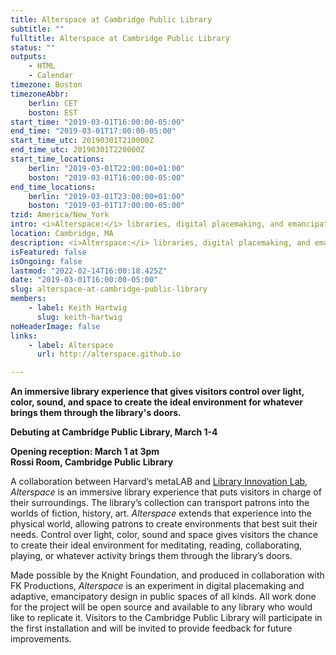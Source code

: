 ```yaml
---
title: Alterspace at Cambridge Public Library
subtitle: ""
fulltitle: Alterspace at Cambridge Public Library
status: ""
outputs:
    - HTML
    - Calendar
timezone: Boston
timezoneAbbr:
    berlin: CET
    boston: EST
start_time: "2019-03-01T16:00:00-05:00"
end_time: "2019-03-01T17:00:00-05:00"
start_time_utc: 20190301T210000Z
end_time_utc: 20190301T220000Z
start_time_locations:
    berlin: "2019-03-01T22:00:00+01:00"
    boston: "2019-03-01T16:00:00-05:00"
end_time_locations:
    berlin: "2019-03-01T23:00:00+01:00"
    boston: "2019-03-01T17:00:00-05:00"
tzid: America/New_York
intro: <i>Alterspace:</i> libraries, digital placemaking, and emancipatory design
location: Cambridge, MA
description: <i>Alterspace:</i> libraries, digital placemaking, and emancipatory design
isFeatured: false
isOngoing: false
lastmod: "2022-02-14T16:00:18.425Z"
date: "2019-03-01T16:00:00-05:00"
slug: alterspace-at-cambridge-public-library
members:
    - label: Keith Hartwig
      slug: keith-hartwig
noHeaderImage: false
links:
    - label: Alterspace
      url: http://alterspace.github.io

---
```

**An immersive library experience that gives visitors control over light, color, sound, and space to create the ideal environment for whatever brings them through the library's doors.**

**Debuting at Cambridge Public Library, March 1-4**

**Opening reception: March 1 at 3pm<br />
Rossi Room, Cambridge Public Library**


A collaboration between Harvard’s metaLAB and [Library Innovation Lab](https://lil.law.harvard.edu/), *Alterspace* is an immersive library experience that puts visitors in charge of their surroundings. The library’s collection can transport patrons into the worlds of fiction, history, art. *Alterspace* extends that experience into the physical world, allowing patrons to create environments that best suit their needs. Control over light, color, sound and space gives visitors the chance to create their ideal environment for meditating, reading, collaborating, playing, or whatever activity brings them through the library’s doors.


Made possible by the Knight Foundation, and produced in collaboration with FK Productions, *Alterspace* is an experiment in digital placemaking and adaptive, emancipatory design in public spaces of all kinds. All work done for the project will be open source and available to any library who would like to replicate it. Visitors to the Cambridge Public Library will participate in the first installation and will be invited to provide feedback for future improvements.